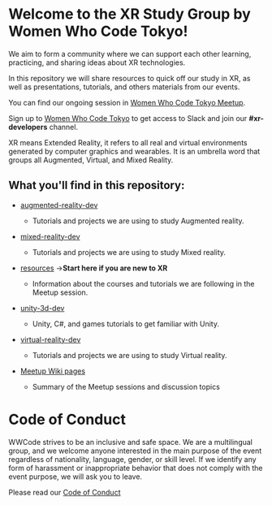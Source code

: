 # Welcome to the XR Study Group by Women Who Code Tokyo!

We aim to form a community where we can support each other learning, practicing, and sharing ideas about XR technologies.

In this repository we will share resources to quick off our study in XR, as well as presentations, tutorials, and others materials from our events.

You can find our ongoing session in [Women Who Code Tokyo Meetup](https://www.meetup.com/Women-Who-Code-Tokyo). 

Sign up to [Women Who Code Tokyo](https://www.womenwhocode.com/tokyo/join) to get access to Slack and join our **#xr-developers** channel.

XR means Extended Reality, it refers to all real and virtual environments generated by computer graphics and wearables. It is an umbrella word that groups all Augmented, Virtual, and Mixed Reality.

## What you'll find in this repository:

* [augmented-reality-dev](https://github.com/WWCodeTokyo/xr-development/tree/main/augmented-reality-dev)

    * Tutorials and projects we are using to study Augmented reality.

* [mixed-reality-dev](https://github.com/WWCodeTokyo/xr-development/tree/main/mixed-reality-dev)

    * Tutorials and projects we are using to study Mixed reality.

* [resources](https://github.com/WWCodeTokyo/xr-development/tree/main/resources) ->**Start here if you are new to XR**

    * Information about the courses and tutorials we are following in the Meetup session. 

* [unity-3d-dev](https://github.com/WWCodeTokyo/xr-development/tree/main/unity-3d-dev)
    
    * Unity, C#, and games tutorials to get familiar with Unity.

* [virtual-reality-dev](https://github.com/WWCodeTokyo/xr-development/tree/main/virtual-reality-dev)

    * Tutorials and projects we are using to study Virtual reality.

* [Meetup Wiki pages](https://github.com/WWCodeTokyo/xr-development/wiki)

    * Summary of the Meetup sessions and discussion topics


# Code of Conduct

WWCode strives to be an inclusive and safe space. We are a multilingual group, and we welcome anyone interested in the main purpose of the event regardless of nationality, language, gender, or skill level.
If we identify any form of harassment or inappropriate behavior that does not comply with the event purpose, we will ask you to leave.

Please read our [Code of Conduct](https://www.womenwhocode.com/codeofconduct)

